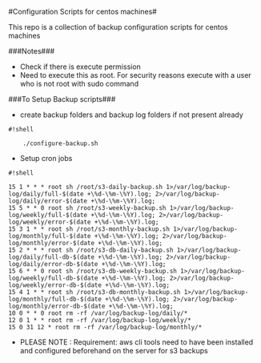 #Configuration Scripts for centos machines#
	
This repo is a collection of backup configuration scripts for centos machines

###Notes###
* Check if there is execute permission
* Need to execute this as root. For security reasons execute with a user who is not root with sudo command

###To Setup Backup scripts###
* create backup folders and backup log folders if not present already
```
#!shell

	./configure-backup.sh

```
* Setup cron jobs
```
#!shell

15 1 * * * root sh /root/s3-daily-backup.sh 1>/var/log/backup-log/daily/full-$(date +\%d-\%m-\%Y).log; 2>/var/log/backup-log/daily/error-$(date +\%d-\%m-\%Y).log;
15 5 * * 0 root sh /root/s3-weekly-backup.sh 1>/var/log/backup-log/weekly/full-$(date +\%d-\%m-\%Y).log; 2>/var/log/backup-log/weekly/error-$(date +\%d-\%m-\%Y).log;
15 3 1 * * root sh /root/s3-monthly-backup.sh 1>/var/log/backup-log/monthly/full-$(date +\%d-\%m-\%Y).log; 2>/var/log/backup-log/monthly/error-$(date +\%d-\%m-\%Y).log;
15 2 * * * root sh /root/s3-db-daily-backup.sh 1>/var/log/backup-log/daily/full-db-$(date +\%d-\%m-\%Y).log; 2>/var/log/backup-log/daily/error-db-$(date +\%d-\%m-\%Y).log;
15 6 * * 0 root sh /root/s3-db-weekly-backup.sh 1>/var/log/backup-log/weekly/full-db-$(date +\%d-\%m-\%Y).log; 2>/var/log/backup-log/weekly/error-db-$(date +\%d-\%m-\%Y).log;
15 4 1 * * root sh /root/s3-db-monthly-backup.sh 1>/var/log/backup-log/monthly/full-db-$(date +\%d-\%m-\%Y).log; 2>/var/log/backup-log/monthly/error-db-$(date +\%d-\%m-\%Y).log;
10 0 * * 0 root rm -rf /var/log/backup-log/daily/*
12 0 1 * * root rm -rf /var/log/backup-log/weekly/*
15 0 31 12 * root rm -rf /var/log/backup-log/monthly/*

```

*  PLEASE NOTE : Requirement: aws cli tools need to have been installed and configured beforehand on the server for s3 backups